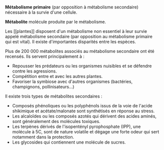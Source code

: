 __Métabolisme primaire__ (par opposition à métabolisme secondaire) nécessaire à la survie d'une cellule.

__Métabolite__ molécule produite par le métabolisme.

Les [[plantes]] disposent d'un métabolisme non essentiel à leur survie appelé métabolisme secondaire (par opposition au métabolisme primaire qui est vital). Il existe d'importantes disparités entre les espèces.

Plus de 200 000 métabolites associés au métabolisme secondaire ont été recensés. Ils servent principalement à :

* Repousser les prédateurs ou les organismes nuisibles et se défendre contre les agressions.
* Compétition entre et avec les autres plantes.
* Favoriser la symbiose avec d'autres organismes (bactéries, champignons, pollinisateurs...)

Il existe trois types de métabolites secondaires :

* Composés phénoliques ou les polyphénols issus de la voie de l'acide shikimique et acétate/malonate sont synthétisés en réponse au stress.
* Les alcaloïdes ou les composés azotés qui dérivent des acides aminés, sont généralement des molécules toxiques.
* Les terpènes dérivés de l'isopentényl pyrophosphate (IPP), une molécule à 5C, sont de nature volatile et dégage une forte odeur qui sert notamment dans la protection.
* Les glycosides qui contiennent une molécule de sucres.